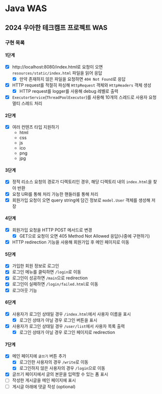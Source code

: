 # Java WAS

## 2024 우아한 테크캠프 프로젝트 WAS

### 구현 목록

#### 1단계

- [x] http://localhost:8080/index.html로 요청이 오면 `resources/static/index.html` 파일을 읽어 응답
    - [x] 만약 존재하지 않은 파일을 요청하면 `404 Not Found`로 응답
- [x] HTTP request를 적절히 파싱해 `HttpRequest` 객체와 `HttpHeaders` 객체 생성
    - [x] HTTP request를 logger를 사용해 debug 레벨로 출력
- [x] `ExecutorService`(`ThreadPoolExecutor`)를 사용해 10개의 스레드로 사용자 요청 멀티 스레드 처리

#### 2단계

- [x] 여러 컨텐츠 타입 지원하기
    - html
    - css
    - js
    - ico
    - png
    - jpg

#### 3단계

- [x] 정적 리소스 요청의 경로가 디렉토리인 경우, 해당 디렉토리 내의 `index.html`을 찾아 반환
- [x] 요청 URI를 통해 처리 가능한 핸들러를 통해 처리
- [x] 회원가입 요청이 오면 query string에 담긴 정보로 `model.User` 객체를 생성해 저장

#### 4단계

- [x] 회원가입 요청을 HTTP POST 메서드로 변경
    - [X] GET으로 요청이 오면 405 Method Not Allowed 응답(나중에 구현하기)
- [x] HTTP redirection 기능을 사용해 회원가입 후 메인 페이지로 이동

#### 5단계

- [x] 가입한 회원 정보로 로그인
- [x] 로그인 메뉴를 클릭하면 `/login`로 이동
- [x] 로그인이 성공하면 `/main`으로 redirection
- [x] 로그인이 실패하면 `/login/failed.html`로 이동
- [x] 로그아웃 기능

#### 6단계

- [x] 사용자가 로그인 상태일 경우 `/index.html`에서 사용자 이름을 표시
    - [x] 로그인 상태가 아닐 경우 로그인 버튼을 표시
- [x] 사용자가 로그인 상태일 경우 `/user/list`에서 사용자 목록 출력
    - [x] 로그인 상태가 아닐 경우 로그인 페이지로 redirection

#### 7단계

- [x] 메인 페이지에 `글쓰기` 버튼 추가
    - [x] 로그인한 사용자의 경우 `/write`로 이동
    - [x] 로그인하지 않은 사용자의 경우 `/login`으로 이동
- [x] 글쓰기 페이지에서 글의 본문을 입력할 수 있는 폼 표시
- [ ] 작성한 게시글을 메인 페이지에 표시
- [ ] 게시글 아래에 댓글 작성 (optional)
